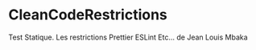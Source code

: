 # CleanCodeRestrictions
Test Statique.
Les restrictions Prettier ESLint Etc... de Jean Louis Mbaka 
